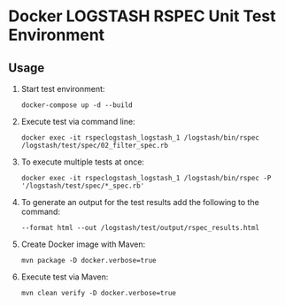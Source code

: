 # Docker LOGSTASH RSPEC Unit Test Environment

## Usage

1. Start test environment:

    ```docker-compose up -d --build```

2. Execute test via command line:

    ```docker exec -it rspeclogstash_logstash_1 /logstash/bin/rspec /logstash/test/spec/02_filter_spec.rb```

3. To execute multiple tests at once:

    ```docker exec -it rspeclogstash_logstash_1 /logstash/bin/rspec -P '/logstash/test/spec/*_spec.rb'```

4. To generate an output for the test results add the following to the command:

    ```--format html --out /logstash/test/output/rspec_results.html```
    
6. Create Docker image with Maven:

    ```mvn package -D docker.verbose=true```

5. Execute test via Maven:

    ```mvn clean verify -D docker.verbose=true```
